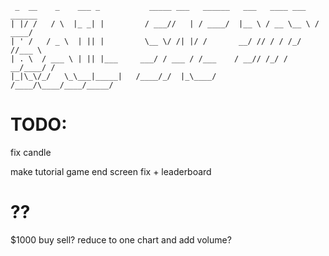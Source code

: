 ```
 _  __    _    ___ _           _____ ___   ______   ___   ____ ___   ______
| |/ /   / \  |_ _| |         / ___//   | / ____/  |__ \ / __ \__ \ / ____/
| ' /   / _ \  | || |         \__ \/ /| |/ /       __/ // / / /_/ //___ \  
| . \  / ___ \ | || |___     ___/ / ___ / /___    / __// /_/ / __/____/ /
|_|\_\/_/   \_\___|_____|   /____/_/  |_\____/   /____/\____/____/_____/ 
```

# TODO:
fix candle

make tutorial
game end screen fix + leaderboard

# ??
$1000 buy sell?
reduce to one chart and add volume?